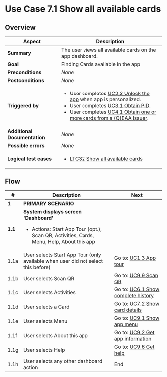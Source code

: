 # Use Case 7.1 Show all available cards

## Overview

| Aspect                       | Description                                                                                                                                                                                                                                                                                          |
|------------------------------|------------------------------------------------------------------------------------------------------------------------------------------------------------------------------------------------------------------------------------------------------------------------------------------------------|
| **Summary**                  | The user views all available cards on the app dashboard.                                                                                                                                                                                                                                             |
| **Goal**                     | Finding Cards available in the app                                                                                                                                                                                                                                                                   |
| **Preconditions**            | *None*                                                                                                                                                                                                                                                                                               |
| **Postconditions**           | *None*                                                                                                                                                                                                                                                                                               |
| **Triggered by**             | <ul><li>User completes [UC2.3 Unlock the app](UC2.3_UnlockTheApp.md) when app is personalized.</li><li>User completes [UC3.1 Obtain PID](UC3.1_ObtainPidFromProvider.md).</li><li>User completes [UC4.1 Obtain one or more cards from a (Q)EAA Issuer](UC4.1_ObtainCardsFromEAAIssuer.md).</li></ul> |
| **Additional Documentation** | *None*                                                                                                                                                                                                                                                                                               |
| **Possible errors**          | *None*                                                                                                                                                                                                                                                                                               |
| **Logical test cases**       | <ul><li>[LTC32 Show all available cards](../logical-test-cases.md#ltc32)</li></ul>                                                                                                                                                                                                                   |

## Flow

| #       | Description                                                                                                                                    | Next                                                                                 |
|---------|------------------------------------------------------------------------------------------------------------------------------------------------|--------------------------------------------------------------------------------------|
| **1**   | **PRIMARY SCENARIO**                                                                                                                           |                                                                                      |
| **1.1** | **System displays screen 'Dashboard'**<ul><li>Actions: Start App Tour (opt.), Scan QR, Activities, Cards, Menu, Help, About this app</li></ul> |                                                                                      |
| 1.1a    | User selects Start App Tour (only available when user did not select this before)                                                              | Go to: [UC1.3 App tour](UC1.3_AppTour.md)                                            |
| 1.1b    | User selects Scan QR                                                                                                                           | Go to: [UC9.9 Scan QR](UC9.9_ScanQR.md)                                              |
| 1.1c    | User selects Activities                                                                                                                        | Go to: [UC6.1 Show complete history](UC6.1_ShowCompleteUsageAndManagementHistory.md) |
| 1.1d    | User selects a Card                                                                                                                            | Go to: [UC7.2 Show card details](UC7.2_ShowCardDetails.md)                           |
| 1.1e    | User selects Menu                                                                                                                              | Go to: [UC9.1 Show app menu](UC9.1_ShowAppMenu.md)                                   |
| 1.1f    | User selects About this app                                                                                                                    | Go to: [UC9.2 Get app information](UC9.2_GetAppInformation.md)                       |
| 1.1g    | User selects Help                                                                                                                              | Go to: [UC9.6 Get help](UC9.6_GetHelp.md)                                            |
| 1.1h    | User selects any other dashboard action                                                                                                        | End                                                                                  |